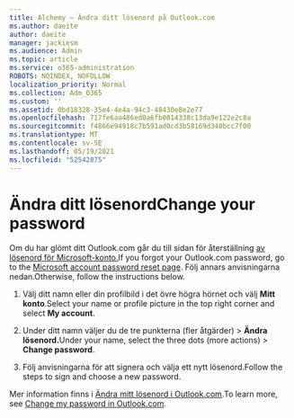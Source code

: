 ```yaml
---
title: Alchemy – Ändra ditt lösenord på Outlook.com
ms.author: daeite
author: daeite
manager: jackiesm
ms.audience: Admin
ms.topic: article
ms.service: o365-administration
ROBOTS: NOINDEX, NOFOLLOW
localization_priority: Normal
ms.collection: Adm_O365
ms.custom: ''
ms.assetid: 0bd18328-35e4-4e4a-94c3-48430e8e2e77
ms.openlocfilehash: 717fe6aa486ed0a6fb0014338c13da9e122e2c8a
ms.sourcegitcommit: f4866e94918c7b591ad0cd3b58169d340bcc7f00
ms.translationtype: MT
ms.contentlocale: sv-SE
ms.lasthandoff: 05/19/2021
ms.locfileid: "52542875"
---
```

# <a name="change-your-password"></a><span data-ttu-id="427c1-102">Ändra ditt lösenord</span><span class="sxs-lookup"><span data-stu-id="427c1-102">Change your password</span></span>

<span data-ttu-id="427c1-103">Om du har glömt ditt Outlook.com går du till sidan för återställning [av lösenord för Microsoft-konto.](https://go.microsoft.com/fwlink/p/?linkid=841909)</span><span class="sxs-lookup"><span data-stu-id="427c1-103">If you forgot your Outlook.com password, go to the [Microsoft account password reset page](https://go.microsoft.com/fwlink/p/?linkid=841909).</span></span> <span data-ttu-id="427c1-104">Följ annars anvisningarna nedan.</span><span class="sxs-lookup"><span data-stu-id="427c1-104">Otherwise, follow the instructions below.</span></span>
  
1. <span data-ttu-id="427c1-105">Välj ditt namn eller din profilbild i det övre högra hörnet och välj **Mitt konto**.</span><span class="sxs-lookup"><span data-stu-id="427c1-105">Select your name or profile picture in the top right corner and select **My account**.</span></span> 
    
2. <span data-ttu-id="427c1-106">Under ditt namn väljer du de tre punkterna (fler åtgärder) > **Ändra lösenord.**</span><span class="sxs-lookup"><span data-stu-id="427c1-106">Under your name, select the three dots (more actions) > **Change password**.</span></span> 
    
3. <span data-ttu-id="427c1-107">Följ anvisningarna för att signera och välja ett nytt lösenord.</span><span class="sxs-lookup"><span data-stu-id="427c1-107">Follow the steps to sign and choose a new password.</span></span> 
    
<span data-ttu-id="427c1-108">Mer information finns i [Ändra mitt lösenord i Outlook.com](https://support.office.com/article/2138d690-811c-4545-b2f3-e4dbe80c9735.aspx).</span><span class="sxs-lookup"><span data-stu-id="427c1-108">To learn more, see [Change my password in Outlook.com](https://support.office.com/article/2138d690-811c-4545-b2f3-e4dbe80c9735.aspx).</span></span>
  

